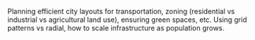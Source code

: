 Planning efficient city layouts for transportation, zoning (residential vs industrial vs agricultural land use), ensuring green spaces, etc. Using grid patterns vs radial, how to scale infrastructure as population grows.